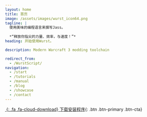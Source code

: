 ```yaml
---
layout: home
title: 首页
image: /assets/images/wurst_icon64.png
tagline: |
  使用美味的编程语言来撰写Jass。
  
  *“释放你指尖的力量、效率，与速度！”*
heading: 开始使用Wurst。

description: Modern Warcraft 3 modding toolchain

redirect_from:
  - /WurstScript/
navigation:
  - /start
  - /tutorials
  - /manual
  - /blog
  - /showcase
  - /contact
---
```


<div class="cta-container">

[*&nbsp;*{: .fa .fa-cloud-download} 下载安装程序](http://peeeq.de/hudson/job/WurstSetup/lastSuccessfulBuild/artifact/downloads/WurstSetup.jar){: .btn .btn-primary .btn-cta}

</div>
